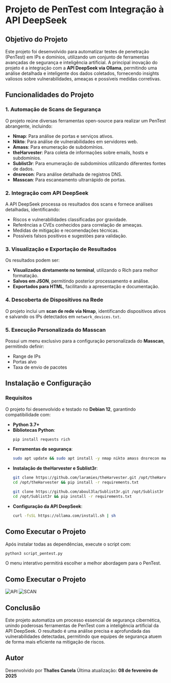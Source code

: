 # Projeto de PenTest com Integração à API DeepSeek

## Objetivo do Projeto
Este projeto foi desenvolvido para automatizar testes de penetração (PenTest) em IPs e domínios, utilizando um conjunto de ferramentas avançadas de segurança e inteligência artificial. A principal inovação do projeto é a integração com a **API DeepSeek via Ollama**, permitindo uma análise detalhada e inteligente dos dados coletados, fornecendo insights valiosos sobre vulnerabilidades, ameaças e possíveis medidas corretivas.

## Funcionalidades do Projeto
### 1. **Automação de Scans de Segurança**
O projeto reúne diversas ferramentas open-source para realizar um PenTest abrangente, incluindo:
- **Nmap**: Para análise de portas e serviços ativos.
- **Nikto**: Para análise de vulnerabilidades em servidores web.
- **Amass**: Para enumeração de subdomínios.
- **theHarvester**: Para coleta de informações sobre emails, hosts e subdomínios.
- **Sublist3r**: Para enumeração de subdomínios utilizando diferentes fontes de dados.
- **dnsrecon**: Para análise detalhada de registros DNS.
- **Masscan**: Para escaneamento ultrarrápido de portas.

### 2. **Integração com API DeepSeek**
A API DeepSeek processa os resultados dos scans e fornece análises detalhadas, identificando:
- Riscos e vulnerabilidades classificadas por gravidade.
- Referências a CVEs conhecidos para correlação de ameaças.
- Medidas de mitigação e recomendações técnicas.
- Possíveis falsos positivos e sugestões para validação.

### 3. **Visualização e Exportação de Resultados**
Os resultados podem ser:
- **Visualizados diretamente no terminal**, utilizando o Rich para melhor formatação.
- **Salvos em JSON**, permitindo posterior processamento e análise.
- **Exportados para HTML**, facilitando a apresentação e documentação.

### 4. **Descoberta de Dispositivos na Rede**
O projeto inclui um **scan de rede via Nmap**, identificando dispositivos ativos e salvando os IPs detectados em `network_devices.txt`.

### 5. **Execução Personalizada do Masscan**
Possui um menu exclusivo para a configuração personalizada do **Masscan**, permitindo definir:
- Range de IPs
- Portas alvo
- Taxa de envio de pacotes

## Instalação e Configuração
### Requisitos
O projeto foi desenvolvido e testado no **Debian 12**, garantindo compatibilidade com:
- **Python 3.7+**
- **Bibliotecas Python**:
  ```bash
  pip install requests rich
  ```
- **Ferramentas de segurança**:
  ```bash
  sudo apt update && sudo apt install -y nmap nikto amass dnsrecon masscan
  ```
- **Instalação de theHarvester e Sublist3r**:
  ```bash
  git clone https://github.com/laramies/theHarvester.git /opt/theHarvester
  cd /opt/theHarvester && pip install -r requirements.txt

  git clone https://github.com/aboul3la/Sublist3r.git /opt/Sublist3r
  cd /opt/Sublist3r && pip install -r requirements.txt
  ```
- **Configuração da API DeepSeek**:
  ```bash
  curl -fsSL https://ollama.com/install.sh | sh
  ```

## Como Executar o Projeto
Após instalar todas as dependências, execute o script com:
```bash
python3 script_pentest.py
```
O menu interativo permitirá escolher a melhor abordagem para o PenTest.

## Como Executar o Projeto
![API](https://i.postimg.cc/Hn95v59S/Captura-de-tela-de-2025-02-09-13-35-36.png)
![SCAN](https://i.postimg.cc/nhRKt4bg/Captura-de-tela-de-2025-02-09-13-29-10.png)

## Conclusão
Este projeto automatiza um processo essencial de segurança cibernética, unindo poderosas ferramentas de PenTest com a inteligência artificial da API DeepSeek. O resultado é uma análise precisa e aprofundada das vulnerabilidades detectadas, permitindo que equipes de segurança atuem de forma mais eficiente na mitigação de riscos.

## Autor
Desenvolvido por **Thalles Canela**
Última atualização: **08 de fevereiro de 2025**